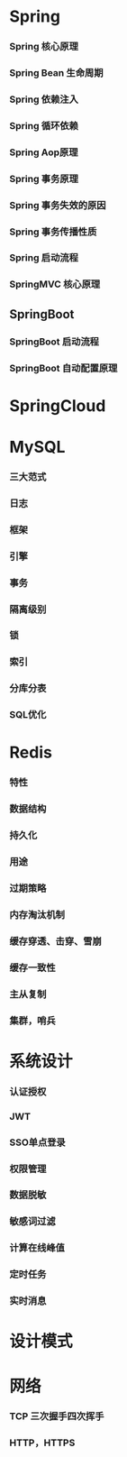 # Spring
### Spring 核心原理
### Spring Bean 生命周期
### Spring 依赖注入
### Spring 循环依赖
### Spring Aop原理
### Spring 事务原理
### Spring 事务失效的原因
### Spring 事务传播性质
### Spring 启动流程
### SpringMVC 核心原理
## SpringBoot
### SpringBoot 启动流程
### SpringBoot 自动配置原理

# SpringCloud

# MySQL
### 三大范式
### 日志
### 框架
### 引擎
### 事务
### 隔离级别
### 锁
### 索引
### 分库分表
### SQL优化

# Redis
### 特性
### 数据结构
### 持久化
### 用途
### 过期策略
### 内存淘汰机制
### 缓存穿透、击穿、雪崩
### 缓存一致性
### 主从复制
### 集群，哨兵

# 系统设计
### 认证授权
### JWT
### SSO单点登录
### 权限管理
### 数据脱敏
### 敏感词过滤
### 计算在线峰值
### 定时任务
### 实时消息


# 设计模式

# 网络
### TCP 三次握手四次挥手
### HTTP，HTTPS
